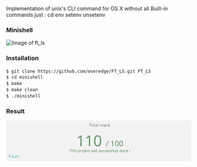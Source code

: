 Implementation of unix's CLI command for OS X without all Built-in commands just :
cd
env
setenv
unsetenv

### Minishell 
![Image of ft_ls](https://github.com/overedge/minishell)
### Installation

```sh
$ git clone https://github.com/overedge/FT_LS.git FT_LS
$ cd minishell
$ make
$ make clean
$ ./minishell
```
### Result 
![Image of Result](https://github.com/overedge/minishell/blob/master/result.png)

